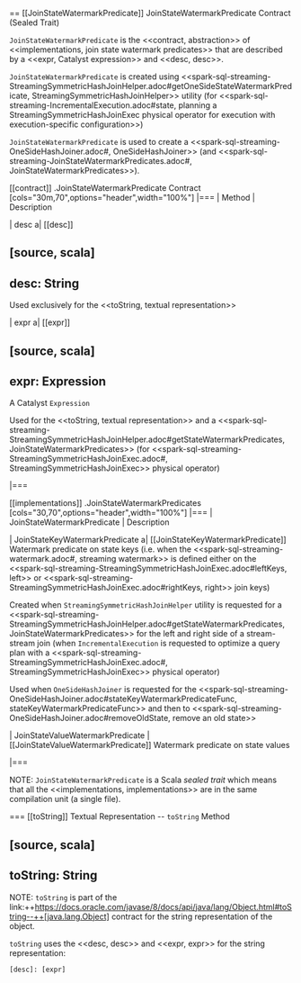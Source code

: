 == [[JoinStateWatermarkPredicate]] JoinStateWatermarkPredicate Contract (Sealed Trait)

`JoinStateWatermarkPredicate` is the <<contract, abstraction>> of <<implementations, join state watermark predicates>> that are described by a <<expr, Catalyst expression>> and <<desc, desc>>.

`JoinStateWatermarkPredicate` is created using <<spark-sql-streaming-StreamingSymmetricHashJoinHelper.adoc#getOneSideStateWatermarkPredicate, StreamingSymmetricHashJoinHelper>> utility (for <<spark-sql-streaming-IncrementalExecution.adoc#state, planning a StreamingSymmetricHashJoinExec physical operator for execution with execution-specific configuration>>)

`JoinStateWatermarkPredicate` is used to create a <<spark-sql-streaming-OneSideHashJoiner.adoc#, OneSideHashJoiner>> (and <<spark-sql-streaming-JoinStateWatermarkPredicates.adoc#, JoinStateWatermarkPredicates>>).

[[contract]]
.JoinStateWatermarkPredicate Contract
[cols="30m,70",options="header",width="100%"]
|===
| Method
| Description

| desc
a| [[desc]]

[source, scala]
----
desc: String
----

Used exclusively for the <<toString, textual representation>>

| expr
a| [[expr]]

[source, scala]
----
expr: Expression
----

A Catalyst `Expression`

Used for the <<toString, textual representation>> and a <<spark-sql-streaming-StreamingSymmetricHashJoinHelper.adoc#getStateWatermarkPredicates, JoinStateWatermarkPredicates>> (for <<spark-sql-streaming-StreamingSymmetricHashJoinExec.adoc#, StreamingSymmetricHashJoinExec>> physical operator)

|===

[[implementations]]
.JoinStateWatermarkPredicates
[cols="30,70",options="header",width="100%"]
|===
| JoinStateWatermarkPredicate
| Description

| JoinStateKeyWatermarkPredicate
a| [[JoinStateKeyWatermarkPredicate]] Watermark predicate on state keys (i.e. when the <<spark-sql-streaming-watermark.adoc#, streaming watermark>> is defined either on the <<spark-sql-streaming-StreamingSymmetricHashJoinExec.adoc#leftKeys, left>> or <<spark-sql-streaming-StreamingSymmetricHashJoinExec.adoc#rightKeys, right>> join keys)

Created when `StreamingSymmetricHashJoinHelper` utility is requested for a <<spark-sql-streaming-StreamingSymmetricHashJoinHelper.adoc#getStateWatermarkPredicates, JoinStateWatermarkPredicates>> for the left and right side of a stream-stream join (when `IncrementalExecution` is requested to optimize a query plan with a <<spark-sql-streaming-StreamingSymmetricHashJoinExec.adoc#, StreamingSymmetricHashJoinExec>> physical operator)

Used when `OneSideHashJoiner` is requested for the <<spark-sql-streaming-OneSideHashJoiner.adoc#stateKeyWatermarkPredicateFunc, stateKeyWatermarkPredicateFunc>> and then to <<spark-sql-streaming-OneSideHashJoiner.adoc#removeOldState, remove an old state>>

| JoinStateValueWatermarkPredicate
| [[JoinStateValueWatermarkPredicate]] Watermark predicate on state values

|===

NOTE: `JoinStateWatermarkPredicate` is a Scala *sealed trait* which means that all the <<implementations, implementations>> are in the same compilation unit (a single file).

=== [[toString]] Textual Representation -- `toString` Method

[source, scala]
----
toString: String
----

NOTE: `toString` is part of the link:++https://docs.oracle.com/javase/8/docs/api/java/lang/Object.html#toString--++[java.lang.Object] contract for the string representation of the object.

`toString` uses the <<desc, desc>> and <<expr, expr>> for the string representation:

```
[desc]: [expr]
```
